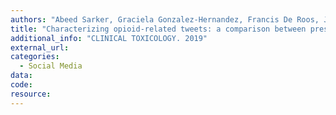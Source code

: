 ```yaml
---
authors: "Abeed Sarker, Graciela Gonzalez-Hernandez, Francis De Roos, Jeanmarie Perrone"
title: "Characterizing opioid-related tweets: a comparison between prescription and illicit opioid chatter."
additional_info: "CLINICAL TOXICOLOGY. 2019"
external_url:
categories:
  - Social Media 
data:
code: 
resource: 
---
```

